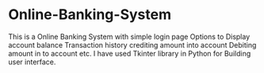 # Online-Banking-System
This is a Online Banking System with simple login page
Options to Display account balance
Transaction history
crediting amount into account
Debiting amount in to account etc.
I have used Tkinter library in Python for Building user interface.
